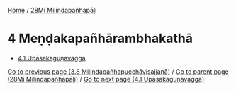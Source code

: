 
[Home](/) / [28Mi Milindapañhapāḷi](/tipitaka/28Mi.md)

# 4 Meṇḍakapañhārambhakathā

* [4.1 Upāsakaguṇavagga](/tipitaka/28Mi/4/4.1.md)

[Go to previous page (3.8 Milindapañhapucchāvisajjanā)](/tipitaka/28Mi/3/3.8.md) / [Go to parent page (28Mi Milindapañhapāḷi)](/tipitaka/28Mi/0.md) / [Go to next page (4.1 Upāsakaguṇavagga)](/tipitaka/28Mi/4/4.1.md)


